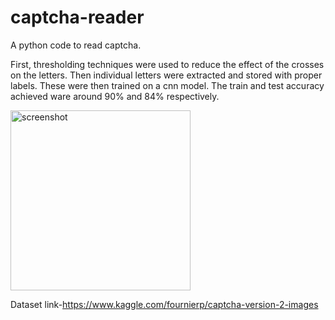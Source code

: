 # captcha-reader
A python code to read captcha.


First, thresholding techniques were used to reduce the effect of the crosses on the letters. Then individual letters were extracted and stored with proper labels. These were then trained on a cnn model. The train and test accuracy achieved ware around 90% and 84% respectively.


<img width="288" alt="screenshot" src="https://user-images.githubusercontent.com/43816262/63214783-5469e200-c13a-11e9-9fa5-01fb782c8076.png">

Dataset link-https://www.kaggle.com/fournierp/captcha-version-2-images
